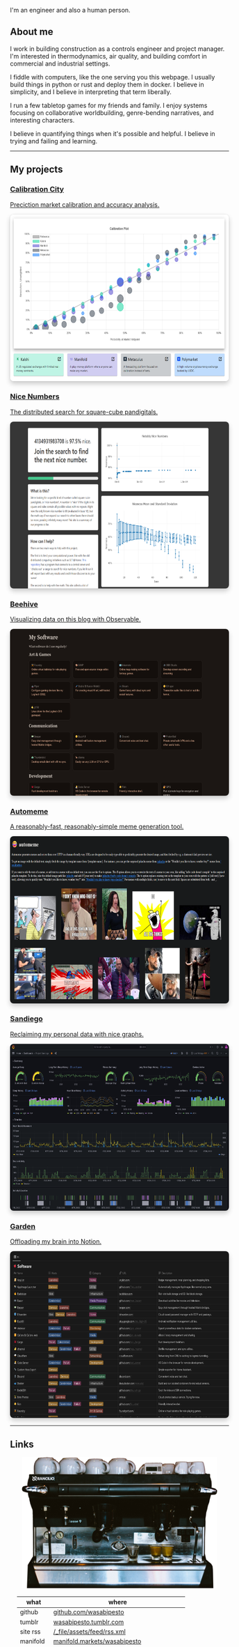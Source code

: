 <style>
h1.hero {
  margin: 2rem 0;
  font-size: 3rem;
  background: linear-gradient(30deg, var(--theme-foreground-focus), currentColor);
  -webkit-background-clip: text;
  -webkit-text-fill-color: transparent;
  background-clip: text;
}

.card {
  margin: 0;
}
.gallery img {
  max-width: 100%;
  border-radius: 8px;
  box-shadow: 0 0 0 0.75px rgba(128, 128, 128, 0.2), 0 6px 12px 0 rgba(0, 0, 0, 0.2);
  aspect-ratio: 2500 / 1900;
}
.center {
  display: flex;
  text-align: center;
  align-items: center;
  justify-content: center;
}
</style>

<h1 class="hero">Hello, I'm wasabipesto.</h1>

I'm an engineer and also a human person.

## About me

I work in building construction as a controls engineer and project manager. I'm interested in thermodynamics, air quality, and building comfort in commercial and industrial settings.

I fiddle with computers, like the one serving you this webpage. I usually build things in python or rust and deploy them in docker. I believe in simplicity, and I believe in interpreting that term liberally.

I run a few tabletop games for my friends and family. I enjoy systems focusing on collaborative worldbuilding, genre-bending narratives, and interesting characters.

I believe in quantifying things when it's possible and helpful. I believe in trying and failing and learning.

---

## My projects

<div class="grid grid-cols-3">
  <div class="card gallery">
  <a href="https://calibration.city/">
    <h3>Calibration City</h3>
    <div>Preciction market calibration and accuracy analysis.</div>
    <p><img src="homepage/projects/calibrationcity.png" /></p>
  </a>
  </div>
  <div class="card gallery">
  <a href="https://nicenumbers.net/">
    <h3>Nice Numbers</h3>
    <div>The distributed search for square-cube pandigitals.</div>
    <p><img src="homepage/projects/nicenumbers.png" /></p>
  </a>
  </div>
  <div class="card gallery">
  <a href="https://github.com/wasabipesto/beehive">
    <h3>Beehive</h3>
    <div>Visualizing data on this blog with Observable.</div>
    <p><img src="homepage/projects/beehive.png" /></p>
  </a>
  </div>
  <div class="card gallery">
  <a href="https://meme.limo/">
    <h3>Automeme</h3>
    <div>A reasonably-fast, reasonably-simple meme generation tool.</div>
    <p><img src="homepage/projects/automeme.png" /></p>
  </a>
  </div>
  <div class="card gallery">
  <a href="https://github.com/wasabipesto/sandiego">
    <h3>Sandiego</h3>
    <div>Reclaiming my personal data with nice graphs.</div>
    <p><img src="homepage/projects/sandiego.png" /></p>
  </a>
  </div>
  <div class="card gallery">
  <a href="https://wasabipesto.com/notion">
    <h3>Garden</h3>
    <div>Offloading my brain into Notion.</div>
    <p><img src="homepage/projects/garden.png" /></p>
  </a>
  </div>
</div>

---

## Links

<div class="grid grid-cols-3">
  <div class="card center">
    <a href="https://applianceri.ng/next?host=wasabipesto.com">
      <img src="homepage/classe-nBoPjadlesc.500x334.png" style="max-width: 90%;">
    </a>
  </div>
  <div class="card grid-colspan-2">
  <div style="width: 95%; margin: 1rem;">

| what      | where                                                                                          |
| --------- | ---------------------------------------------------------------------------------------------- |
| github    | [github.com/wasabipesto](https://github.com/wasabipesto)                                       |
| tumblr    | [wasabipesto.tumblr.com](https://wasabipesto.tumblr.com)                                       |
| site rss  | [/\_file/assets/feed/rss.xml](/_file/assets/feed/rss.xml)                                      |
| manifold  | [manifold.markets/wasabipesto](https://manifold.markets/wasabipesto)                           |
| ssh keys  | [api.github.com/users/wasabipesto/keys](https://api.github.com/users/wasabipesto/keys)         |
| gpg keys  | [api.github.com/users/wasabipesto/gpg_keys](https://api.github.com/users/wasabipesto/gpg_keys) |
| copyright | [CC BY-NC-SA 4.0 Deed](https://creativecommons.org/licenses/by-nc-sa/4.0/)                     |
| email     | [contact@wasabipesto.com](mailto://contact@wasabipesto.com)                                    |
| status    | [status.wasabipesto.com](https://status.wasabipesto.com/)                                      |

  </div>
  </div>
</div>
